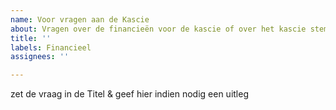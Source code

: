 ```yaml
---
name: Voor vragen aan de Kascie
about: Vragen over de financieën voor de kascie of over het kascie stemadvies
title: ''
labels: Financieel
assignees: ''

---
```


zet de vraag in de Titel & geef hier indien nodig een uitleg
